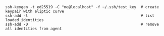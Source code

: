     ssh-keygen -t ed25519 -C "me@localhost" -f ~/.ssh/test_key  # create keypair with eliptic curve
    ssh-add -l                                                  # list loaded identities
    ssh-add -D                                                  # remove all identities from agent
